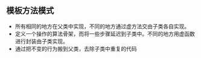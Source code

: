 ## 模板方法模式
- 所有相同的地方在父类中实现，不同的地方通过虚方法交由子类各自实现。
- 定义一个操作的算法骨架，而将一些步骤延迟到子类中。不同的地方用虚函数进行封装由子类实现。
- 通过把不变的行为搬到父类，去除子类中重复的代码